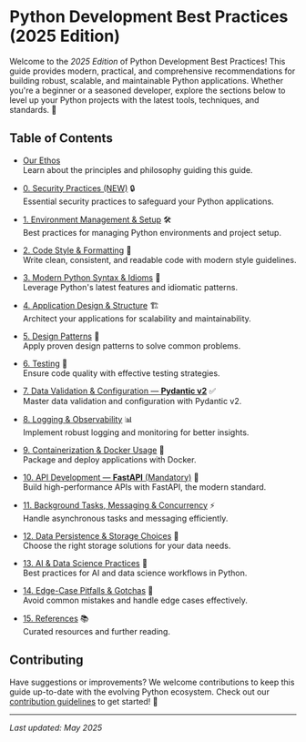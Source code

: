 # Python Development Best Practices (2025 Edition)

Welcome to the *2025 Edition* of Python Development Best Practices! This guide provides modern, practical, and comprehensive recommendations for building robust, scalable, and maintainable Python applications. Whether you're a beginner or a seasoned developer, explore the sections below to level up your Python projects with the latest tools, techniques, and standards. 🚀

## Table of Contents

- [Our Ethos](./ethos.md)  
  Learn about the principles and philosophy guiding this guide.

- [0. Security Practices (NEW)](./security.md) 🔒  
  Essential security practices to safeguard your Python applications.

- [1. Environment Management & Setup](./environment.md) 🛠️  
  Best practices for managing Python environments and project setup.

- [2. Code Style & Formatting](./style.md) 🎨  
  Write clean, consistent, and readable code with modern style guidelines.

- [3. Modern Python Syntax & Idioms](./syntax.md) 🐍  
  Leverage Python's latest features and idiomatic patterns.

- [4. Application Design & Structure](./design.md) 🏗️  
  Architect your applications for scalability and maintainability.

- [5. Design Patterns](./patterns.md) 🧩  
  Apply proven design patterns to solve common problems.

- [6. Testing](./testing.md) 🧪  
  Ensure code quality with effective testing strategies.

- [7. Data Validation & Configuration — **Pydantic v2**](./validation.md) ✅  
  Master data validation and configuration with Pydantic v2.

- [8. Logging & Observability](./logging.md) 📊  
  Implement robust logging and monitoring for better insights.

- [9. Containerization & Docker Usage](./containerization.md) 🐳  
  Package and deploy applications with Docker.

- [10. API Development — **FastAPI** (Mandatory)](./api.md) 🚀  
  Build high-performance APIs with FastAPI, the modern standard.

- [11. Background Tasks, Messaging & Concurrency](./tasks.md) ⚡  
  Handle asynchronous tasks and messaging efficiently.

- [12. Data Persistence & Storage Choices](./persistence.md) 💾  
  Choose the right storage solutions for your data needs.

- [13. AI & Data Science Practices](./ai.md) 🤖  
  Best practices for AI and data science workflows in Python.

- [14. Edge-Case Pitfalls & Gotchas](./pitfalls.md) 🛑  
  Avoid common mistakes and handle edge cases effectively.

- [15. References](./references.md) 📚  
  Curated resources and further reading.

## Contributing

Have suggestions or improvements? We welcome contributions to keep this guide up-to-date with the evolving Python ecosystem. Check out our [contribution guidelines](CONTRIBUTING.md) to get started! 🙌

---
*Last updated: May 2025*